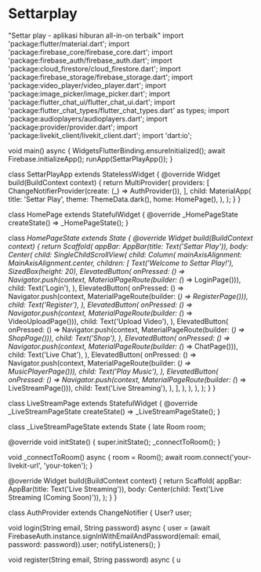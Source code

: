 # Settarplay
"Settar play - aplikasi hiburan all-in-on terbaik"
import 'package:flutter/material.dart';
import 'package:firebase_core/firebase_core.dart';
import 'package:firebase_auth/firebase_auth.dart';
import 'package:cloud_firestore/cloud_firestore.dart';
import 'package:firebase_storage/firebase_storage.dart';
import 'package:video_player/video_player.dart';
import 'package:image_picker/image_picker.dart';
import 'package:flutter_chat_ui/flutter_chat_ui.dart';
import 'package:flutter_chat_types/flutter_chat_types.dart' as types;
import 'package:audioplayers/audioplayers.dart';
import 'package:provider/provider.dart';
import 'package:livekit_client/livekit_client.dart';
import 'dart:io';

void main() async {
  WidgetsFlutterBinding.ensureInitialized();
  await Firebase.initializeApp();
  runApp(SettarPlayApp());
}

class SettarPlayApp extends StatelessWidget {
  @override
  Widget build(BuildContext context) {
    return MultiProvider(
      providers: [
        ChangeNotifierProvider(create: (_) => AuthProvider()),
      ],
      child: MaterialApp(
        title: 'Settar Play',
        theme: ThemeData.dark(),
        home: HomePage(),
      ),
    );
  }
}

class HomePage extends StatefulWidget {
  @override
  _HomePageState createState() => _HomePageState();
}

class _HomePageState extends State<HomePage> {
  @override
  Widget build(BuildContext context) {
    return Scaffold(
      appBar: AppBar(title: Text('Settar Play')),
      body: Center(
        child: SingleChildScrollView(
          child: Column(
            mainAxisAlignment: MainAxisAlignment.center,
            children: [
              Text('Welcome to Settar Play!'),
              SizedBox(height: 20),
              ElevatedButton(
                onPressed: () => Navigator.push(context, MaterialPageRoute(builder: (_) => LoginPage())),
                child: Text('Login'),
              ),
              ElevatedButton(
                onPressed: () => Navigator.push(context, MaterialPageRoute(builder: (_) => RegisterPage())),
                child: Text('Register'),
              ),
              ElevatedButton(
                onPressed: () => Navigator.push(context, MaterialPageRoute(builder: (_) => VideoUploadPage())),
                child: Text('Upload Video'),
              ),
              ElevatedButton(
                onPressed: () => Navigator.push(context, MaterialPageRoute(builder: (_) => ShopPage())),
                child: Text('Shop'),
              ),
              ElevatedButton(
                onPressed: () => Navigator.push(context, MaterialPageRoute(builder: (_) => ChatPage())),
                child: Text('Live Chat'),
              ),
              ElevatedButton(
                onPressed: () => Navigator.push(context, MaterialPageRoute(builder: (_) => MusicPlayerPage())),
                child: Text('Play Music'),
              ),
              ElevatedButton(
                onPressed: () => Navigator.push(context, MaterialPageRoute(builder: (_) => LiveStreamPage())),
                child: Text('Live Streaming'),
              ),
            ],
          ),
        ),
      ),
    );
  }
}

class LiveStreamPage extends StatefulWidget {
  @override
  _LiveStreamPageState createState() => _LiveStreamPageState();
}

class _LiveStreamPageState extends State<LiveStreamPage> {
  late Room room;
  
  @override
  void initState() {
    super.initState();
    _connectToRoom();
  }

  void _connectToRoom() async {
    room = Room();
    await room.connect('your-livekit-url', 'your-token');
  }

  @override
  Widget build(BuildContext context) {
    return Scaffold(
      appBar: AppBar(title: Text('Live Streaming')),
      body: Center(child: Text('Live Streaming (Coming Soon)')),
    );
  }
}

class AuthProvider extends ChangeNotifier {
  User? user;

  void login(String email, String password) async {
    user = (await FirebaseAuth.instance.signInWithEmailAndPassword(email: email, password: password)).user;
    notifyListeners();
  }

  void register(String email, String password) async {
    u
